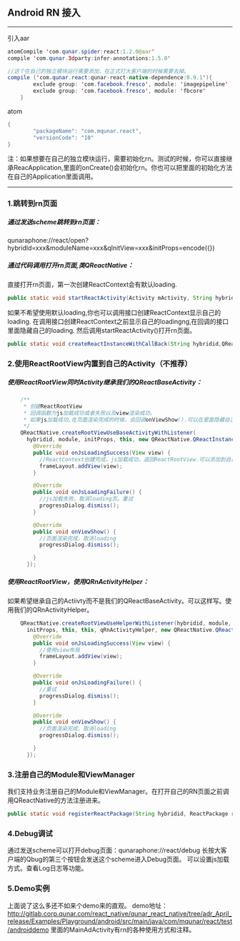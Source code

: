 ## Android RN 接入
***
引入aar
```java
atomCompile 'com.qunar.spider:react:1.2.0@aar'
compile 'com.qunar.3dparty:infer-annotations:1.5.0'

//这个在自己的独立模块运行需要添加，在正式打大客户端的时候需要去掉。
compile ('com.qunar.react:qunar-react-native-dependence:0.9.1'){
        exclude group: 'com.facebook.fresco', module: 'imagepipeline'
        exclude group: 'com.facebook.fresco', module: 'fbcore'
    }
```
atom
```java
{
        "packageName": "com.mqunar.react",
        "versionCode": "10"
}
```
注：如果想要在自己的独立模块运行，需要初始化rn。测试的时候，你可以直接继承ReacApplication,里面的onCreate()会初始化rn。你也可以把里面的初始化方法在自己的Application里面调用。
***
### 1.跳转到rn页面
##### 通过发送scheme跳转到rn页面：
qunaraphone://react/open?hybridId=xxx&moduleName=xxx&qInitView=xxx&initProps=encode({})
##### 通过代码调用打开rn页面,类QReactNative：
直接打开rn页面，第一次创建ReactContext会有默认loading.

```java
public static void startReactActivity(Activity mActivity, String hybridid, String module, Bundle initProps)
```
如果不希望使用默认loading,你也可以调用接口创建ReactContext显示自己的loading.
在调用接口创建ReactContext之前显示自己的loadingng,在回调的接口里面隐藏自己的loading.
然后调用startReactActivity()打开rn页面。

```java
public static void createReactInstanceWithCallBack(String hybridid,QReactInstanceCreateCallBack back)
```
### 2.使用ReactRootView内置到自己的Activity（不推荐）
##### 使用ReactRootView同时Activity继承我们的QReactBaseActivity：
```java
    /**
     * 创建ReactRootView
     * 回调函数为js加载成功或者失败以及view渲染成功。
     * 如果js加载成功,在页面渲染完成的时候，会回调onViewShow().可以在里面隐藏自己的loading。
     */
    QReactNative.createRootViewUseBaseActivityWithListener(
      hybridid, module, initProps, this, new QReactNative.QReactInstanceEventListener() {
        @Override
        public void onJsLoadingSuccess(View view) {
          //ReactContext创建完成，js加载成功，返回ReactRootView.可以添加到自己的actiivty
          frameLayout.addView(view);
        }

        @Override
        public void onJsLoadingFailure() {
          //js加载失败，取消loading页。重试
          progressDialog.dismiss();
        }

        @Override
        public void onViewShow() {
          //页面渲染完成，取消loading
          progressDialog.dismiss();

        }
      });
```
##### 使用ReactRootView，使用QRnActivityHelper：
如果希望继承自己的Actiivty而不是我们的QReactBaseActivity。可以这样写。使用我们的QRnActivityHelper。
```java
    QReactNative.createRootViewUseHelperWithListener(hybridid, module,
      initProps, this, this, qRnActivityHelper, new QReactNative.QReactInstanceEventListener() {
        @Override
        public void onJsLoadingSuccess(View view) {
          //使用view布局
          frameLayout.addView(view);
        }

        @Override
        public void onJsLoadingFailure() {
          //重试
          progressDialog.dismiss();
        }

        @Override
        public void onViewShow() {
          //页面渲染完成，取消loading
          progressDialog.dismiss();

        }
      });
```
### 3.注册自己的Module和ViewManager
我们支持业务注册自己的Module和ViewManager。在打开自己的RN页面之前调用QReactNative的方法注册进来。

```java
public static void registerReactPackage(String hybridid, ReactPackage reactPackage)
```
### 4.Debug调试
通过发送scheme可以打开debug页面：qunaraphone://react/debug
长按大客户端的Qbug的第三个按钮会发送这个scheme进入Debug页面。
可以设置js加载方式。查看Log日志等功能。
### 5.Demo实例
上面说了这么多还不如来个demo来的直观。
demo地址：<http://gitlab.corp.qunar.com/react_native/qunar_react_native/tree/adr_April_release/Examples/Playground/android/src/main/java/com/mqunar/react/test/androiddemo>
里面的MainAdActivity有rn的各种使用方式和注释。

